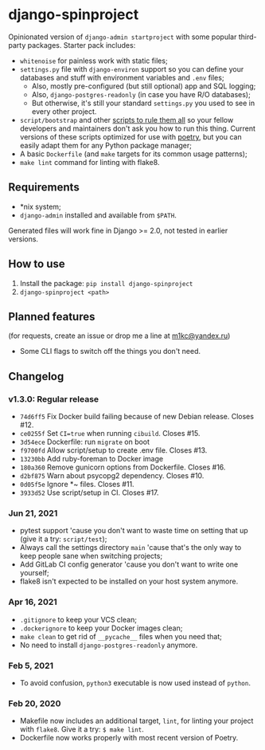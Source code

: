 # django-spinproject

Opinionated version of `django-admin startproject` with some popular third-party packages. Starter pack includes:

* `whitenoise` for painless work with static files;
* `settings.py` file with `django-environ` support so you can define your databases and stuff with environment variables and `.env` files;
    * Also, mostly pre-configured (but still optional) app and SQL logging;
    * Also, `django-postgres-readonly` (in case you have R/O databases);
    * But otherwise, it's still your standard `settings.py` you used to see in every other project.
* `script/bootstrap` and other [scripts to rule them all](https://github.blog/2015-06-30-scripts-to-rule-them-all/) so your fellow developers and maintainers don't ask you how to run this thing. Current versions of these scripts optimized for use with [poetry](https://python-poetry.org/), but you can easily adapt them for any Python package manager;
* A basic `Dockerfile` (and `make` targets for its common usage patterns);
* `make lint` command for linting with flake8.

## Requirements

* \*nix system;
* `django-admin` installed and available from `$PATH`.

Generated files will work fine in Django >= 2.0, not tested in earlier versions.

## How to use

1. Install the package: `pip install django-spinproject`
2. `django-spinproject <path>`

## Planned features

(for requests, create an issue or drop me a line at m1kc@yandex.ru)

* Some CLI flags to switch off the things you don't need.

## Changelog

### v1.3.0: Regular release

* `74d6ff5` Fix Docker build failing because of new Debian release. Closes #12.
* `ce0255f` Set `CI=true` when running `cibuild`. Closes #15.
* `3d54ece` Dockerfile: run `migrate` on boot
* `f9700fd` Allow script/setup to create .env file. Closes #13.
* `13230bb` Add ruby-foreman to Docker image
* `180a360` Remove gunicorn options from Dockerfile. Closes #16.
* `d2bf875` Warn about psycopg2 dependency. Closes #10.
* `0d05f5e` Ignore *~ files. Closes #11.
* `3933d52` Use script/setup in CI. Closes #17.

### Jun 21, 2021

* pytest support 'cause you don't want to waste time on setting that up (give it a try: `script/test`);
* Always call the settings directory `main` 'cause that's the only way to keep people sane when switching projects;
* Add GitLab CI config generator 'cause you don't want to write one yourself;
* flake8 isn't expected to be installed on your host system anymore.

### Apr 16, 2021

* `.gitignore` to keep your VCS clean;
* `.dockerignore` to keep your Docker images clean;
* `make clean` to get rid of `__pycache__` files when you need that;
* No need to install `django-postgres-readonly` anymore.

### Feb 5, 2021

* To avoid confusion, `python3` executable is now used instead of `python`.

### Feb 20, 2020

* Makefile now includes an additional target, `lint`, for linting your project with `flake8`. Give it a try: `$ make lint`.
* Dockerfile now works properly with most recent version of Poetry.
